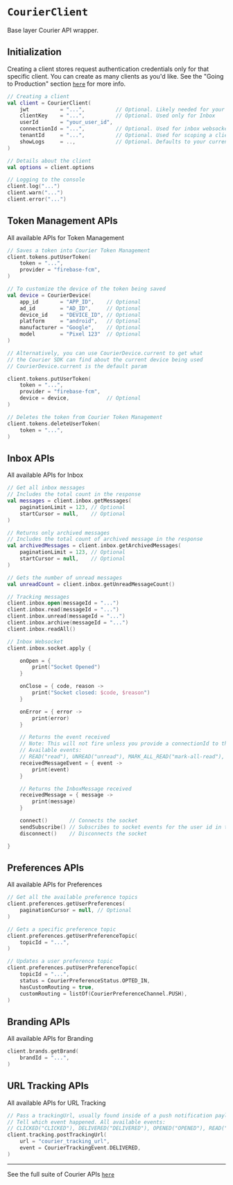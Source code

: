 # `CourierClient`

Base layer Courier API wrapper.

## Initialization

Creating a client stores request authentication credentials only for that specific client. You can create as many clients as you'd like. See the "Going to Production" section <a href="https://github.com/trycourier/courier-android/blob/master/Docs/Authentication.md#going-to-production"><code>here</code></a> for more info.

```kotlin
// Creating a client
val client = CourierClient(
    jwt          = "...",          // Optional. Likely needed for your use case. See above for more authentication details
    clientKey    = "...",          // Optional. Used only for Inbox
    userId       = "your_user_id",
    connectionId = "...",          // Optional. Used for inbox websocket
    tenantId     = "...",          // Optional. Used for scoping a client to a specific tenant
    showLogs     = ..,             // Optional. Defaults to your current BuildConfig
)

// Details about the client
val options = client.options

// Logging to the console
client.log("...")
client.warn("...")
client.error("...")
```

## Token Management APIs

All available APIs for Token Management

```kotlin
// Saves a token into Courier Token Management
client.tokens.putUserToken(
    token = "...",
    provider = "firebase-fcm",
)

// To customize the device of the token being saved
val device = CourierDevice(
    app_id       = "APP_ID",    // Optional
    ad_id        = "AD_ID",     // Optional
    device_id    = "DEVICE_ID", // Optional
    platform     = "android",   // Optional
    manufacturer = "Google",    // Optional
    model        = "Pixel 123"  // Optional
)

// Alternatively, you can use CourierDevice.current to get what
// the Courier SDK can find about the current device being used
// CourierDevice.current is the default param

client.tokens.putUserToken(
    token = "...",
    provider = "firebase-fcm",
    device = device,            // Optional
)

// Deletes the token from Courier Token Management
client.tokens.deleteUserToken(
    token = "...",
)
```

## Inbox APIs

All available APIs for Inbox

```kotlin
// Get all inbox messages
// Includes the total count in the response
val messages = client.inbox.getMessages(
    paginationLimit = 123, // Optional
    startCursor = null,    // Optional
)

// Returns only archived messages
// Includes the total count of archived message in the response
val archivedMessages = client.inbox.getArchivedMessages(
    paginationLimit = 123, // Optional
    startCursor = null,    // Optional
)

// Gets the number of unread messages
val unreadCount = client.inbox.getUnreadMessageCount()

// Tracking messages
client.inbox.open(messageId = "...")
client.inbox.read(messageId = "...")
client.inbox.unread(messageId = "...")
client.inbox.archive(messageId = "...")
client.inbox.readAll()

// Inbox Websocket
client.inbox.socket.apply {

    onOpen = {
        print("Socket Opened")
    }

    onClose = { code, reason ->
        print("Socket closed: $code, $reason")
    }

    onError = { error ->
        print(error)
    }

    // Returns the event received
    // Note: This will not fire unless you provide a connectionId to the client and the event comes from another app using a different connectionId
    // Available events:
    // READ("read"), UNREAD("unread"), MARK_ALL_READ("mark-all-read"), OPENED("opened"), ARCHIVE("archive")
    receivedMessageEvent = { event ->
        print(event)
    }

    // Returns the InboxMessage received
    receivedMessage = { message ->
        print(message)
    }

    connect()       // Connects the socket
    sendSubscribe() // Subscribes to socket events for the user id in the client
    disconnect()    // Disconnects the socket

}
```

## Preferences APIs

All available APIs for Preferences

```kotlin
// Get all the available preference topics
client.preferences.getUserPreferences(
    paginationCursor = null, // Optional
)

// Gets a specific preference topic
client.preferences.getUserPreferenceTopic(
    topicId = "...",
)

// Updates a user preference topic
client.preferences.putUserPreferenceTopic(
    topicId = "...",
    status = CourierPreferenceStatus.OPTED_IN,
    hasCustomRouting = true,
    customRouting = listOf(CourierPreferenceChannel.PUSH),
)
```

## Branding APIs

All available APIs for Branding

```kotlin
client.brands.getBrand(
    brandId = "...",
)
```

## URL Tracking APIs

All available APIs for URL Tracking

```kotlin
// Pass a trackingUrl, usually found inside of a push notification payload or Inbox message
// Tell which event happened. All available events:
// CLICKED("CLICKED"), DELIVERED("DELIVERED"), OPENED("OPENED"), READ("READ"), UNREAD("UNREAD")
client.tracking.postTrackingUrl(
    url = "courier_tracking_url",
    event = CourierTrackingEvent.DELIVERED,
)
```

---

See the full suite of Courier APIs <a href="https://www.courier.com/docs/reference/"><code>here</code></a>
